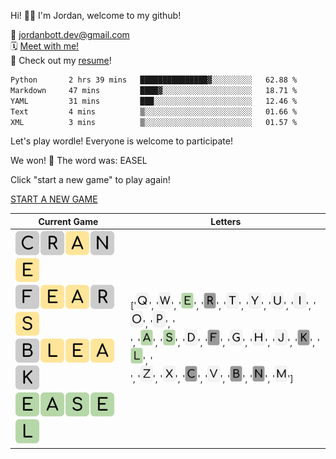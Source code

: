 
Hi! 👋🏼 I'm Jordan, welcome to my github!

📨 jordanbott.dev@gmail.com <br/>
🗓️ [Meet with me!](https://calendly.com/jordanbott-dev/30min?back=1&month=2024-02) <br/>
📝 Check out my <a href="./Jordan%20Bott%20Resume.pdf" target="_blank">resume</a>! <br/>


<!--START_SECTION:waka-->

```txt
Python       2 hrs 39 mins   ███████████████▓░░░░░░░░░   62.88 %
Markdown     47 mins         ████▓░░░░░░░░░░░░░░░░░░░░   18.71 %
YAML         31 mins         ███░░░░░░░░░░░░░░░░░░░░░░   12.46 %
Text         4 mins          ▒░░░░░░░░░░░░░░░░░░░░░░░░   01.66 %
XML          3 mins          ▒░░░░░░░░░░░░░░░░░░░░░░░░   01.57 %
```

<!--END_SECTION:waka-->

Let's play wordle! Everyone is welcome to participate!

We won! 🎉 The word was: EASEL

Click "start a new game" to play again!

[START A NEW GAME](https://github.com/jordan-bott/jordan-bott/issues/new?assignees=&labels=&projects=&template=wordle_guess.md&title=wordleguess%7C%5BPUT+5+LETTER+WORD+HERE%5D)

| Current Game | Letters |
| ------------ | ------- |
| <img src="./wordle/tiles/grey/C.svg" width="40" /><img src="./wordle/tiles/grey/R.svg" width="40" /><img src="./wordle/tiles/yellow/A.svg" width="40" /><img src="./wordle/tiles/grey/N.svg" width="40" /><img src="./wordle/tiles/yellow/E.svg" width="40" /><br/><img src="./wordle/tiles/grey/F.svg" width="40" /><img src="./wordle/tiles/yellow/E.svg" width="40" /><img src="./wordle/tiles/yellow/A.svg" width="40" /><img src="./wordle/tiles/grey/R.svg" width="40" /><img src="./wordle/tiles/yellow/S.svg" width="40" /><br/><img src="./wordle/tiles/grey/B.svg" width="40" /><img src="./wordle/tiles/yellow/L.svg" width="40" /><img src="./wordle/tiles/yellow/E.svg" width="40" /><img src="./wordle/tiles/yellow/A.svg" width="40" /><img src="./wordle/tiles/grey/K.svg" width="40" /><br/><img src="./wordle/tiles/green/E.svg" width="40" /><img src="./wordle/tiles/green/A.svg" width="40" /><img src="./wordle/tiles/green/S.svg" width="40" /><img src="./wordle/tiles/green/E.svg" width="40" /><img src="./wordle/tiles/green/L.svg" width="40" /><br/> | ['<img src="./wordle/letters/white/Q.svg" width="20" />', '<img src="./wordle/letters/white/W.svg" width="20" />', '<img src="./wordle/letters/green/E.svg" width="20" />', '<img src="./wordle/letters/grey/R.svg" width="20" />', '<img src="./wordle/letters/white/T.svg" width="20" />', '<img src="./wordle/letters/white/Y.svg" width="20" />', '<img src="./wordle/letters/white/U.svg" width="20" />', '<img src="./wordle/letters/white/I.svg" width="20" />', '<img src="./wordle/letters/white/O.svg" width="20" />', '<img src="./wordle/letters/white/P.svg" width="20" />', '<br />', '<img src="./wordle/letters/green/A.svg" width="20" />', '<img src="./wordle/letters/green/S.svg" width="20" />', '<img src="./wordle/letters/white/D.svg" width="20" />', '<img src="./wordle/letters/grey/F.svg" width="20" />', '<img src="./wordle/letters/white/G.svg" width="20" />', '<img src="./wordle/letters/white/H.svg" width="20" />', '<img src="./wordle/letters/white/J.svg" width="20" />', '<img src="./wordle/letters/grey/K.svg" width="20" />', '<img src="./wordle/letters/green/L.svg" width="20" />', '<br />', '<img src="./wordle/letters/white/Z.svg" width="20" />', '<img src="./wordle/letters/white/X.svg" width="20" />', '<img src="./wordle/letters/grey/C.svg" width="20" />', '<img src="./wordle/letters/white/V.svg" width="20" />', '<img src="./wordle/letters/grey/B.svg" width="20" />', '<img src="./wordle/letters/grey/N.svg" width="20" />', '<img src="./wordle/letters/white/M.svg" width="20" />'] |

